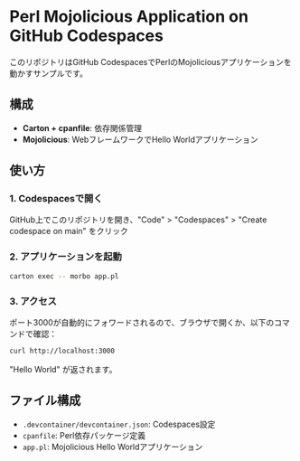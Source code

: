 # Perl Mojolicious Application on GitHub Codespaces

このリポジトリはGitHub CodespacesでPerlのMojoliciousアプリケーションを動かすサンプルです。

## 構成

- **Carton + cpanfile**: 依存関係管理
- **Mojolicious**: WebフレームワークでHello Worldアプリケーション

## 使い方

### 1. Codespacesで開く

GitHub上でこのリポジトリを開き、"Code" > "Codespaces" > "Create codespace on main" をクリック

### 2. アプリケーションを起動

```bash
carton exec -- morbo app.pl
```

### 3. アクセス

ポート3000が自動的にフォワードされるので、ブラウザで開くか、以下のコマンドで確認：

```bash
curl http://localhost:3000
```

"Hello World" が返されます。

## ファイル構成

- `.devcontainer/devcontainer.json`: Codespaces設定
- `cpanfile`: Perl依存パッケージ定義
- `app.pl`: Mojolicious Hello Worldアプリケーション
